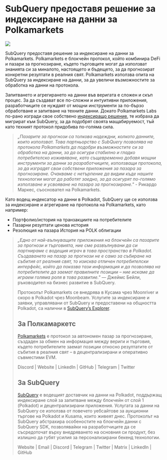 # SubQuery предоставя решение за индексиране на данни за Polkamarkets

![](https://miro.medium.com/max/1400/0*KRx5x-Oaz7mfHPuJ)

SubQuery предоставя решение за индексиране на данни за Polkamarkets. Polkamarkets е блокчейн протокол, който комбинира DeFi и пазари за прогнозиране, където търговците могат да използват знанията си за миналото, настоящето и бъдещето, за да прогнозират конкретни резултати в реалния свят. Polkamarkets използва опита на SubQuery за индексиране на данни, за да увеличи възможностите за обработка на данни на протокола.

Запитването и агрегирането на данни във веригата е сложен и скъп процес. За да създават все по-сложни и интуитивни приложения, разработчиците се нуждаят от мощни инструменти за по-бързо обработване и запитване на техните данни. Докато Polkamarkets Labs по-рано изгради свое собствено [индексиращо решение](https://github.com/Polkamarkets/polkamarkets-api), те избраха да мигрират към SubQuery, за да подобрят своята мащабируемост, тъй като техният протокол придобива по-голяма сила.

> _„Пазарите за прогнози са толкова надеждни, колкото данните, които използват. Това партньорство с SubQuery позволява на протокола Polkamarkets да подобри възможностите си за обработка на данни, за да осигури стабилно и гладко потребителско изживяване, като същевременно добавя мощни инструменти за данни за разработчиците, използващи протокола, за да изградят свои собствени приложения за пазара за прогнозиране. Очакваме с нетърпение да видим къде нашите технологии могат да работят заедно, за да осигурят по-голямо използване и усвояване на пазара за прогнозиране."_ - Рикардо Маркес, съосновател на Polkamarkets.

Като водещ индексатор на данни в Polkadot, SubQuery ще се използва за индексиране и агрегиране на протокола на Polkamarkets, като например:

- Портфолио/история на транзакциите на потребителите
- Пазарни резултати ценова история
- Резолюция на пазара История на POLK облигации

> _„Едно от най-вълнуващите приложения на блокчейн са пазарите за прогнози и търговията, ние сме развълнувани да си партнираме с водещия играч в това пространство в Polkadot. Създаването на пазар за прогнози не е само за събиране на събития от реалния свят, то изисква отличен потребителски интерфейс, който да показва тази информация и да позволява на потребителите да заемат правилните позиции – ние искаме да играем голяма роля в това развитие."_ — Джеймс Бейли, ръководител на бизнес развитие в SubQuery. 
> 
> Протоколът Polkamarkets се внедрява в Кусама чрез Moonriver и скоро в Polkadot чрез Moonbeam. Услугите за индексиране и заявки, управлявани от SubQuery и предоставени на общността Polkadot, са налични в [SubQuery’s Explorer](https://explorer.subquery.network/).
> 
> ## За Полкамаркетс
> 
> [Polkamarkets](https://www.polkamarkets.com/) е протокол за автономен пазар за прогнозиране, създаден за обмен на информация между вериги и търговия, където потребителите заемат позиции относно резултатите от събития в реалния свят – в децентрализирани и оперативно съвместими EVM.
> 
> Discord | Website | LinkedIn | GitHub | Telegram | Twitter
> 
> ## За SubQuery
> 
> [SubQuery](https://subquery.network/) е водещият доставчик на данни на Polkadot, поддържащ индексиране слой за запитване между блокчейн от слой 1 (Polkadot) и децентрализирани приложения. Услугата за данни на SubQuery се използва от повечето уебсайтове за аукционни търгове на Polkadot и Kusama, които живеят днес. Протоколът на SubQuery абстрахира особеностите на блокчейн данни с SubQuery SDK, позволявайки на разработчиците да се съсредоточат върху внедряването на основния си продукт, без излишно да губят усилия за персонализирани бекенд технологии.
> 
> Website | Email | Discord | Telegram | Twitter | Matrix | LinkedIn | GitHub
